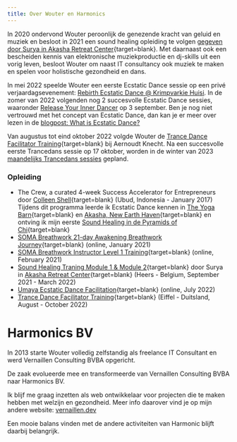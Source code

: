 ```yaml
---
title: Over Wouter en Harmonics
---
```


In 2020 ondervond Wouter peroonlijk de genezende kracht van geluid en muziek en besloot in 2021 een sound healing opleiding te volgen [gegeven door Surya in Akasha Retreat Center](https://www.akasharetreatcenter.com/){target=blank}.
Met daarnaast ook een bescheiden kennis van elektronische muziekproductie en dj-skills uit een vorig leven, besloot Wouter om naast IT consultancy ook muziek te maken en spelen voor holistische gezondheid en dans.

In mei 2022 speelde Wouter een eerste Ecstatic Dance sessie op een privé verjaardagsevenement: [Rebirth Ecstatic Dance @ Krimpvarkie Huisi](/blog/rebirthecstaticdance). In de zomer van 2022 volgenden nog 2 succesvolle Ecstatic Dance sessies, waaronder [Release Your Inner Dancer](/blog/releaseyourinnerdancer) op 3 september. 
Ben je nog niet vertrouwd met het concept van Ecstatic Dance, dan kan je er meer over lezen in de [blogpost: What is Ecstatic Dance?](/blog/watisecstaticdance)

Van augustus tot eind oktober 2022 volgde Wouter de [Trance Dance Facilitator Training](https://trance-dance.net/events/trancedance-facilitator-training/){target=blank} bij Aernoudt Knecht.
Na een succesvolle eerste Trancedans sessie op 17 oktober, worden in de winter van 2023 [maandelijks Trancedans sessies](/trancedance) gepland.

### Opleiding

* The Crew, a curated 4-week Success Accelerator for Entrepreneurs door [Colleen Shell](https://fabx.tv/speaker/colleen-schell/){target=blank} (Ubud, Indonesia - January 2017)
Tijdens dit programma leerde ik Ecstatic Dance kennen in [The Yoga Barn](https://www.theyogabarn.com){target=blank} en [Akasha, New Earth Haven](https://newearthhaven.com/){target=blank} en ontving ik mijn eerste [Sound Healing in de Pyramids of Chi](https://pyramidsofchi.com/){target=blank}
* [SOMA Breathwork 21-day Awakening Breathwork Journey](https://www.somabreath.com/the-awakening-breathwork-journey-fp/){target=blank} (online, January 2021)
* [SOMA Breathwork Instructor Level 1 Training](https://www.somabreath.com/breathwork-facilitator-teacher-training-certification/){target=blank} (online, February 2021)
* [Sound Healing Traning Module 1 & Module 2](https://www.akasharetreatcenter.com/soundhealing-training){target=blank} door
Surya in [Akasha Retreat Center](https://www.akasharetreatcenter.com/){target=blank} (Heers - Belgium, September 2021 - March 2022)
* [Umaya Ecstatic Dance Facilitation](https://umaya.love/courses/ecstatic-dance-facilitation-guidelines-tools-exercises/){target=blank} (online, July 2022)
* [Trance Dance Facilitator Training](https://trance-dance.net/){target=blank} (Eiffel - Duitsland, August - October 2022)

# Harmonics BV 

In 2013 starte Wouter volledig zelfstandig als freelance IT Consultant en werd Vernaillen Consulting BVBA opgericht.

De zaak evolueerde mee en transformeerde van Vernaillen Consulting BVBA naar Harmonics BV.

Ik blijf me graag inzetten als web ontwikkelaar voor projecten die te maken hebben met welzijn en gezondheid. Meer info daarover vind je op mijn andere website: [vernaillen.dev](https://vernaillen.dev)

Een mooie balans vinden met de andere activiteiten van Harmonic blijft daarbij belangrijk.